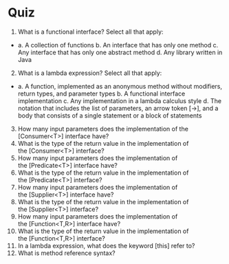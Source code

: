 Quiz
======================


1.  What is a functional interface? Select all that apply:

-   a.  A collection of functions
    b.  An interface that has only one method
    c.  Any interface that has only one abstract method
    d.  Any library written in Java

2.  What is a lambda expression? Select all that apply:

-   a.  A function, implemented as an anonymous method without
        modifiers, return types, and parameter types
    b.  A functional interface implementation
    c.  Any implementation in a lambda calculus style
    d.  The notation that includes the list of parameters, an arrow
        token [-\>], and a body that consists of a single
        statement or a block of statements

3.  How many input parameters does the implementation of the
    [Consumer\<T\>] interface have?
4.  What is the type of the return value in the implementation of
    the [Consumer\<T\>] interface?
5.  How many input parameters does the implementation of
    the [Predicate\<T\>] interface have?
6.  What is the type of the return value in the implementation of
    the [Predicate\<T\>] interface?
7.  How many input parameters does the implementation of
    the [Supplier\<T\>] interface have?
8.  What is the type of the return value in the implementation of
    the [Supplier\<T\>] interface?
9.  How many input parameters does the implementation of
    the [Function\<T,R\>] interface have?
10. What is the type of the return value in the implementation of
    the [Function\<T,R\>] interface?
11. In a lambda expression, what does the keyword [this] refer to?
12. What is method reference syntax?
